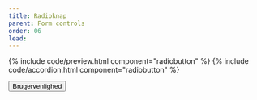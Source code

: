 ```yaml
---
title: Radioknap
parent: Form controls
order: 06
lead: 
---
```


{% include code/preview.html component="radiobutton" %}
{% include code/accordion.html component="radiobutton" %}
<div class="accordion-bordered accordion-docs">
  <button class="button-unstyled accordion-button"
      aria-expanded="true" aria-controls="radio-docs">
    Brugervenlighed
  </button>
  <div id="radio-docs" aria-hidden="false" class="accordion-content">
   
  </div>
</div>
